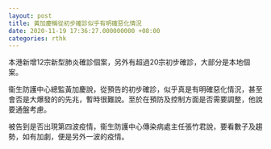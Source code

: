 ```yaml
---
layout: post
title: 黃加慶稱從初步確診似乎有明確惡化情況
date: 2020-11-19 17:36:27.000000000 +08:00
categories: rthk
---
```


本港新增12宗新型肺炎確診個案，另外有超過20宗初步確診，大部分是本地個案。

衞生防護中心總監黃加慶說，從預告的初步確診，似乎真是有明確惡化情況，甚至會否是大爆發的的先兆，暫時很難說。至於在預防及控制方面是否需要調整，他說要通盤考慮。

被告到是否出現第四波疫情，衞生防護中心傳染病處主任張竹君說，要看數子及趨勢，如有加劇，便是另外一波的疫情。
